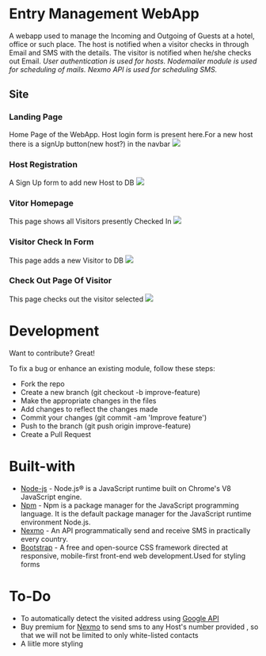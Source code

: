 # Entry Management WebApp
A webapp used to manage the Incoming and Outgoing of Guests at a hotel, office or such place. The host is notified when a visitor checks in through Email and SMS with the details. The visitor is notified when he/she checks out Email.
*User authentication is used for hosts.*
*Nodemailer module is used for scheduling of mails.*
*Nexmo API is used for scheduling SMS.*

## Site

### Landing Page
Home Page of the WebApp. Host login form is present here.For a new host there is a signUp button(new host?) in the navbar
![](https://github.com/SufiaAshraf/Entry_Management/blob/master/Screenshots/login_page.png)

### Host Registration
A Sign Up form to add new Host to DB
![](https://github.com/SufiaAshraf/Entry_Management/blob/master/Screenshots/SignupHost.png)

### Vitor Homepage
This page shows all Visitors presently Checked In
![](https://github.com/SufiaAshraf/Entry_Management/blob/master/Screenshots/visitors_page.png)

### Visitor Check In Form
This page adds a new Visitor to DB
![](https://github.com/SufiaAshraf/Entry_Management/blob/master/Screenshots/Screenshot%20from%202019-12-02%2000-23-38.png)

### Check Out Page Of Visitor
This page checks out the visitor selected
![](https://github.com/SufiaAshraf/Entry_Management/blob/master/Screenshots/Ending_Checkout.png)

# Development
Want to contribute? Great!

To fix a bug or enhance an existing module, follow these steps:
* Fork the repo
* Create a new branch (git checkout -b improve-feature)
* Make the appropriate changes in the files
* Add changes to reflect the changes made
* Commit your changes (git commit -am 'Improve feature')
* Push to the branch (git push origin improve-feature)
* Create a Pull Request

# Built-with
* [Node-js](https://nodejs.org/en/docs/)  - Node.js® is a JavaScript runtime built on Chrome's V8 JavaScript engine.
* [Npm](https://docs.npmjs.com/)  -   Npm is a package manager for the JavaScript programming language. It is the default package manager for the JavaScript runtime environment Node.js.
* [Nexmo](https://www.nexmo.com/)  - An API programmatically send and receive SMS in practically every country.
* [Bootstrap](https://getbootstrap.com/docs/3.3/)  - A free and open-source CSS framework directed at responsive, mobile-first front-end web development.Used for styling forms 

# To-Do
* To automatically detect the visited address using [Google API](https://developers.google.com/maps/documentation)
* Buy premium for [Nexmo](https://dashboard.nexmo.com/test-numbers) to send sms to any Host's number provided , so that we will not be limited to only white-listed contacts
* A liitle more styling